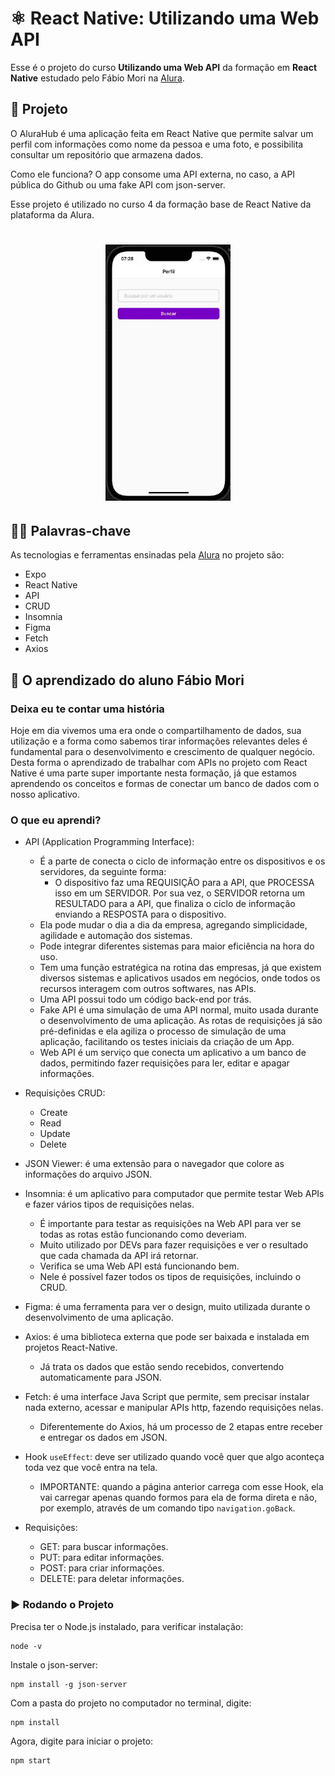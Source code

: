 # ⚛️ React Native: Utilizando uma Web API

Esse é o projeto do curso **Utilizando uma Web API** da formação em **React Native** estudado pelo Fábio Mori na [Alura](https://www.alura.com.br/).

## 📱 Projeto

O AluraHub é uma aplicação feita em React Native que permite salvar um perfil com informações como nome da pessoa e uma foto, e possibilita consultar um repositório que armazena dados.

Como ele funciona? O app consome uma API externa, no caso, a API pública do Github ou uma fake API com json-server.

Esse projeto é utilizado no curso 4 da formação base de React Native da plataforma da Alura.

<h1 align="center">
    <img alt="Demonstracao" title="Demonstracao" src=".images/ficando-online-newdesign.gif" width="200px" />
</h1>


## 🧑‍💻 Palavras-chave

As tecnologias e ferramentas ensinadas pela [Alura](https://www.alura.com.br/) no projeto são:

- Expo
- React Native
- API
- CRUD
- Insomnia
- Figma
- Fetch
- Axios


## 📲 O aprendizado do aluno Fábio Mori
### Deixa eu te contar uma história

Hoje em dia vivemos uma era onde o compartilhamento de dados, sua utilização e a forma como sabemos tirar informações relevantes deles é fundamental para o desenvolvimento e crescimento de qualquer negócio. Desta forma o aprendizado de trabalhar com APIs no projeto com React Native é uma parte super importante nesta formação, já que estamos aprendendo os conceitos e formas de conectar um banco de dados com o nosso aplicativo.

### O que eu aprendi?

- API (Application Programming Interface):
	- É a parte de conecta o ciclo de informação entre os dispositivos e os servidores, da seguinte forma:
		- O dispositivo faz uma REQUISIÇÃO para a API, que PROCESSA isso em um SERVIDOR. Por sua vez, o SERVIDOR retorna um RESULTADO para a API, que finaliza o ciclo de informação enviando a RESPOSTA para o dispositivo.
	- Ela pode mudar o dia a dia da empresa, agregando simplicidade, agilidade e automação dos sistemas.
	- Pode integrar diferentes sistemas para maior eficiência na hora do uso.
	- Tem uma função estratégica na rotina das empresas, já que existem diversos sistemas e aplicativos usados em negócios, onde todos os recursos interagem com outros softwares, nas APIs.
	- Uma API possui todo um código back-end por trás.
	- Fake API é uma simulação de uma API normal, muito usada durante o desenvolvimento de uma aplicação. As rotas de requisições já são pré-definidas e ela agiliza o processo de simulação de uma aplicação, facilitando os testes iniciais da criação de um App.
	- Web API é um serviço que conecta um aplicativo a um banco de dados, permitindo fazer requisições para ler, editar e apagar informações.

- Requisições CRUD:
	- Create
	- Read
	- Update
	- Delete
	
- JSON Viewer: é uma extensão para o navegador que colore as informações do arquivo JSON.

- Insomnia: é um aplicativo para computador que permite testar Web APIs e fazer vários tipos de requisições nelas.
	- É importante para testar as requisições na Web API para ver se todas as rotas estão funcionando como deveriam.
	- Muito utilizado por DEVs para fazer requisições e ver o resultado que cada chamada da API irá retornar.
	- Verifica se uma Web API está funcionando bem.
	- Nele é possível fazer todos os tipos de requisições, incluindo o CRUD.

- Figma: é uma ferramenta para ver o design, muito utilizada durante o desenvolvimento de uma aplicação.

- Axios: é uma biblioteca externa que pode ser baixada e instalada em projetos React-Native.
	- Já trata os dados que estão sendo recebidos, convertendo automaticamente para JSON.

- Fetch: é uma interface Java Script que permite, sem precisar instalar nada externo, acessar e manipular APIs http, fazendo requisições nelas.
	- Diferentemente do Axios, há um processo de 2 etapas entre receber e entregar os dados em JSON.

- Hook ``useEffect``: deve ser utilizado quando você quer que algo aconteça toda vez que você entra na tela.
	- IMPORTANTE: quando a página anterior carrega com esse Hook, ela vai carregar apenas quando formos para ela de forma direta e não, por exemplo, através de um comando tipo ``navigation.goBack``.

- Requisições:
	- GET: para buscar informações.
	- PUT: para editar informações.
	- POST: para criar informações.
	- DELETE: para deletar informações.

### ▶️ Rodando o Projeto

Precisa ter o Node.js instalado, para verificar instalação:
```
node -v
```
Instale o json-server:
```
npm install -g json-server
```
Com a pasta do projeto no computador no terminal, digite:
```
npm install
```
Agora, digite para iniciar o projeto:
```
npm start
```
